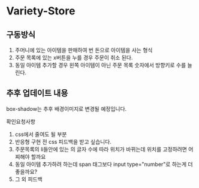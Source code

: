 # Variety-Store

## 구동방식
1. 주머니에 있는 아이템을 판매하여 번 돈으로 아이템을 사는 형식
2. 주문 목록에 있는 x버튼을 누를 경우 주문이 취소 된다.
3. 동일 아이템 추가할 경우 왼쪽 아이템이 아닌 주문 목록 숫자에서 방향키로 수를 늘린다.

## 추후 업데이트 내용
box-shadow는 추후 배경이미지로 변경될 예정입니다.


확인요청사항
1. css에서 줄여도 될 부분
2. 반응형 구현 전 css 피드백을 받고 싶습니다.
3. 주문목록의 li들안에 있는 의 글자 수에 따라 위치가 바뀌는데 위치를 고정하려면 어찌해야 할까요
4. 동일 아이템 추가하려 하는데 span 태그보다 input type="number"로 하는게 더 좋을까요?
5. 그 외 피드백
